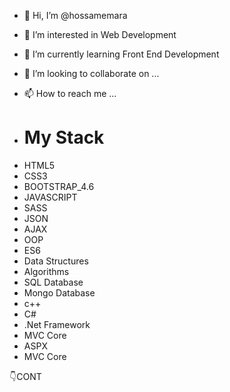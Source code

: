 - 👋 Hi, I’m @hossamemara
- 👀 I’m interested in Web Development
- 🌱 I’m currently learning Front End Development
- 💞️ I’m looking to collaborate on ...
- 📫 How to reach me ...

- <h1>My Stack</h1> 
<ul>
  <li>HTML5</li>
  <li>CSS3</li>
  <li>BOOTSTRAP_4.6</li>
  <li>JAVASCRIPT</li>
  <li>SASS</li>
  <li>JSON</li>
  <li>AJAX</li>
  <li>OOP</li>
  <li>ES6</li>
  <li>Data Structures</li>
  <li>Algorithms</li>
  <li>SQL Database</li>
  <li>Mongo Database</li>
  <li>c++</li>
  <li>C#</li>
  <li>.Net Framework</li>
  <li>MVC Core</li>
  <li>ASPX</li>
  <li>MVC Core</li>
</ul>
👇CONT
